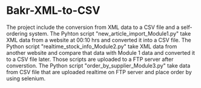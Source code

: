 # Bakr-XML-to-CSV
The project include the conversion from XML data to a CSV file and a self-ordering system.
The Pyhton script "new_article_import_Module1.py" take XML data from a website at 00:10 hrs and converted it into a CSV file.
The Python script "realtime_stock_info_Module2.py" take XML data from another website and compare that data with Module 1 data and converted it to a CSV file later.
Those scripts are uploaded to a FTP server after converstion.
The Python script "order_by_supplier_Module3.py" take data from CSV file that are uploaded realtime on FTP server and place order by using selenium.
